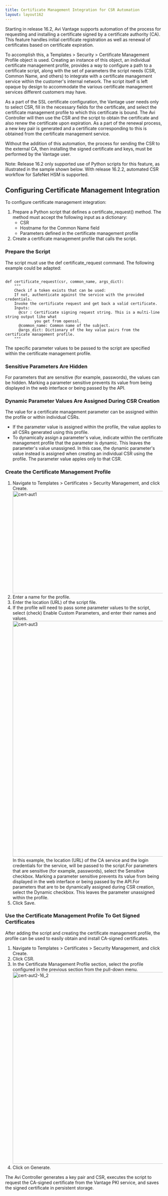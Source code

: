 ```yaml
---
title: Certificate Management Integration for CSR Automation
layout: layout162
---
```

Starting in release 16.2, Avi Vantage supports automation of the process for requesting and installing a certificate signed by a certificate authority (CA). This feature handles initial certificate registration as well as renewal of certificates based on certificate expiration.

To accomplish this, a Templates > Security > Certificate Management Profile object is used. Creating an instance of this object, an individual certificate management profile, provides a way to configure a path to a certificate script, along with the set of parameters the script needs (CSR, Common Name, and others) to integrate with a certificate management service within the customer's internal network. The script itself is left opaque by design to accommodate the various certificate management services different customers may have.

<a name="automated-CSR-workflow-for-HSM"></a>
As a part of the SSL certificate configuration, the Vantage user needs only to select CSR, fill in the necessary fields for the certificate, and select the certificate management profile to which this certificate is bound. The Avi Controller will then use the CSR and the script to obtain the certificate and also renew the certificate upon expiration. As a part of the renewal process, a new key pair is generated and a certificate corresponding to this is obtained from the certificate management service.

Without the addition of this automation, the process for sending the CSR to the external CA, then installing the signed certificate and keys, must be performed by the Vantage user.

Note: Release 16.2 only supported use of Python scripts for this feature, as illustrated in the sample shown below. With release 16.2.2, automated CSR workflow for SafeNet HSM is supported.

## Configuring Certificate Management Integration

To configure certificate management integration:
<ol> 
 <li>Prepare a Python script that defines a certificate_request() method. The method must accept the following input as a dictionary: 
  <ul> 
   <li>CSR</li> 
   <li>Hostname for the Common Name field</li> 
   <li>Parameters defined in the certificate management profile</li> 
  </ul> </li> 
 <li>Create a certificate management profile that calls the script.</li> 
</ol>  

### Prepare the Script

The script must use the def certificate_request command. The following example could be adapted:

<pre class="command-line language-bash" data-user="aviuser" data-host="avihost" data-output="1-100" white-space="pre"><code>
def certificate_request(csr, common_name, args_dict):
    """
    Check if a token exists that can be used:
    If not, authenticate against the service with the provided credentials.
    Invoke the certificate request and get back a valid certificate.
    Inputs:
      @csr : Certificate signing request string. This is a multi-line string output like what
             you get from openssl.
      @common_name: Common name of the subject.
      @args_dict: Dictionary of the key value pairs from the certificate management profile.
    """
</code></pre> 

The specific parameter values to be passed to the script are specified within the certificate management profile.

### Sensitive Parameters Are Hidden

For parameters that are sensitive (for example, passwords), the values can be hidden. Marking a parameter sensitive prevents its value from being displayed in the web interface or being passed by the API.

### Dynamic Parameter Values Are Assigned During CSR Creation

The value for a certificate management parameter can be assigned within the profile or within individual CSRs.

* If the parameter value is assigned within the profile, the value applies to all CSRs generated using this profile.
* To dynamically assign a parameter's value, indicate within the certificate management profile that the parameter is dynamic. This leaves the parameter's value unassigned. In this case, the dynamic parameter's value instead is assigned when creating an individual CSR using the profile. The parameter value apples only to that CSR.  

### Create the Certificate Management Profile

<ol> 
 <li>Navigate to Templates &gt; Certificates &gt; Security Management, and click Create.<br> <a href="img/cert-aut1.png"><img class="alignnone size-full wp-image-7975" src="img/cert-aut1.png" alt="cert-aut1" width="906" height="326"></a></li> 
 <li>Enter a name for the profile.</li> 
 <li>Enter the location (URL) of the script file.</li> 
 <li>If the profile will need to pass some parameter values to the script, select (check) Enable Custom Parameters, and enter their names and values.<br> <a href="img/cert-aut3.png"><img class="alignnone size-full wp-image-7978" src="img/cert-aut3.png" alt="cert-aut3" width="1729" height="751"></a><br> In this example, the location (URL) of the CA service and the login credentials for the service, will be passed to the script.For parameters that are sensitive (for example, passwords), select the Sensitive checkbox. Marking a parameter sensitive prevents its value from being displayed in the web interface or being passed by the API.For parameters that are to be dynamically assigned during CSR creation, select the Dynamic checkbox. This leaves the parameter unassigned within the profile.</li> 
 <li>Click Save.</li> 
</ol>  

### Use the Certificate Management Profile To Get Signed Certificates

After adding the script and creating the certificate management profile, the profile can be used to easily obtain and install CA-signed certificates.
<ol> 
 <li>Navigate to Templates &gt; Certificates &gt; Security Management, and click Create.</li> 
 <li>Click CSR.</li> 
 <li>In the Certificate Management Profile section, select the profile configured in the previous section from the pull-down menu.<br> <a href="img/cert-aut2-16_2.png"><img class="alignnone size-full wp-image-9129" src="img/cert-aut2-16_2.png" alt="cert-aut2-16_2" width="956" height="611"></a></li> 
 <li>Click on Generate.</li> 
</ol> 

The Avi Controller generates a key pair and CSR, executes the script to request the CA-signed certificate from the Vantage PKI service, and saves the signed certificate in persistent storage.

